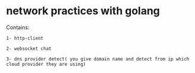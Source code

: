 # network practices with golang

Contains:

    1- http-client

    2- websocket chat 
    
    3- dns provider detect( you give domain name and detect from ip which cloud provider they are using) 